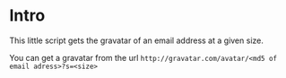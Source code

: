 Intro
=====

This little script gets the gravatar of an email address at a given size.

You can get a gravatar from the url `http://gravatar.com/avatar/<md5 of email adress>?s=<size>`